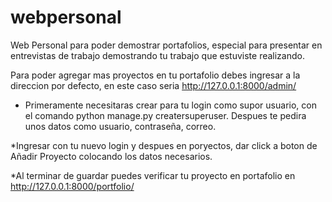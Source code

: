 # webpersonal
Web Personal para poder demostrar portafolios, especial para presentar en entrevistas de trabajo demostrando tu trabajo que estuviste realizando.

Para poder agregar mas proyectos en tu portafolio debes ingresar a la direccion por defecto, en este caso seria http://127.0.0.1:8000/admin/

* Primeramente necesitaras crear para tu login como supor usuario, con el comando python manage.py creatersuperuser. Despues te pedira unos datos como usuario, contraseña, correo.

*Ingresar con tu nuevo login y despues en poryectos, dar click a boton de Añadir Proyecto colocando los datos necesarios.

*Al terminar de guardar puedes verificar tu proyecto en portafolio en http://127.0.0.1:8000/portfolio/

